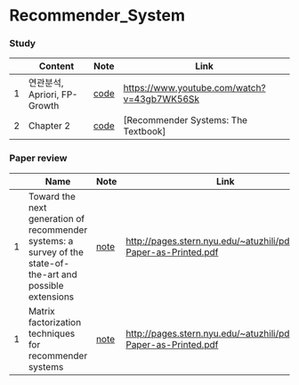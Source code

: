 # Recommender_System

### Study

|   | Content | Note |                    Link                    |
|---|------|---------------| ----------------------------|
| 1 | 연관분석, Apriori, FP-Growth | [code](/study/Apriori.ipynb) | https://www.youtube.com/watch?v=43gb7WK56Sk |
| 2 | Chapter 2 | [code](/study/Apriori.ipynb)         |[Recommender Systems: The Textbook]

### Paper review
|   | Name | Note |                    Link                    |
|---|------|---------------| ----------------------------|
| 1 |  Toward the next generation of recommender systems: a survey of the state-of-the-art and possible extensions |[note](papers/Toward%20the%20next%20generation%20of%20recommender%20systems:%20a%20survey%20of%20the%20state-of-the-art%20and%20possible%20extensions.md)  | http://pages.stern.nyu.edu/~atuzhili/pdf/TKDE-Paper-as-Printed.pdf |
| 1 | Matrix factorization techniques for recommender systems |[note](papers/Toward%20the%20next%20generation%20of%20recommender%20systems:%20a%20survey%20of%20the%20state-of-the-art%20and%20possible%20extensions.md)  | http://pages.stern.nyu.edu/~atuzhili/pdf/TKDE-Paper-as-Printed.pdf |


<!--stackedit_data:
eyJoaXN0b3J5IjpbLTEyNTk1MzA4MDAsMTYxMDIzMTMwNiwxOT
g2OTQ4NDQ3LC0xOTg2NjEzMDQ3LDkyNTUyMTE4OSwxODMwNzU1
NTYxXX0=
-->